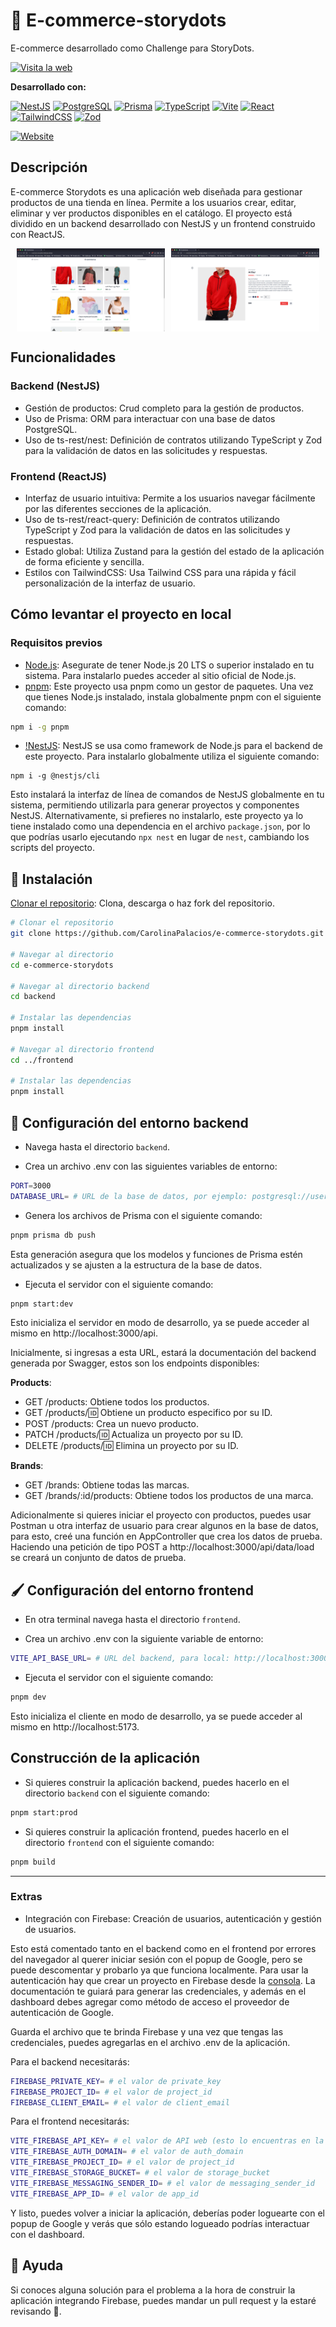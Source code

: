 # 🛒 E-commerce-storydots

E-commerce desarrollado como Challenge para StoryDots.

[![Visita la web](https://img.shields.io/badge/Visita%20la%20web-black?style=for-the-badge&logo=firebase&logoColor=yellow)](https://e-commerce-storydots.vercel.app/)

**Desarrollado con:**

[![NestJS](https://img.shields.io/badge/NestJS-gray?style=for-the-badge&logo=nestjs&logoColor=e0234e)](https://nestjs.com/)
[![PostgreSQL](https://img.shields.io/badge/PostgreSQL-gray?style=for-the-badge&logo=postgresql&logoColor=007acc)](https://www.postgresql.org)
[![Prisma](https://img.shields.io/badge/Prisma-gray?style=for-the-badge&logo=prisma&logoColor=00c2cb)](https://prisma.io) [![TypeScript](https://img.shields.io/badge/TypeScript-gray?style=for-the-badge&logo=typescript&logoColor=007acc)](https://www.typescriptlang.org)
[![Vite](https://img.shields.io/badge/Vite-gray?style=for-the-badge&logo=vite&logoColor=yellow)](https://vitejs.dev) [![React](https://img.shields.io/badge/React-gray?style=for-the-badge&logo=react&logoColor=61dafb)](https://reactjs.org)
[![TailwindCSS](https://img.shields.io/badge/TailwindCSS-gray?style=for-the-badge&logo=tailwindcss&logoColor=38bdf8)](https://tailwindcss.com)
[![Zod](https://img.shields.io/badge/Zod-gray?style=for-the-badge&logo=zod&logoColor=007acc)](https://github.com/colinhacks/zod)

[![Website](https://img.shields.io/badge/website-up-green)](https://e-commerce-storydots-challenge.web.app/)

## Descripción

E-commerce Storydots es una aplicación web diseñada para gestionar productos de una tienda en línea. Permite a los usuarios crear, editar, eliminar y ver productos disponibles en el catálogo. El proyecto está dividido en un backend desarrollado con NestJS y un frontend construido con ReactJS.

<div style="display: flex; margin-left: 10px;">
<img src="./assets/home.png" alt="Home" style="width: 48%;">
  
  <img src="./assets/detail.png" alt="Detail" style="width: 48%; margin-left: 10px;">
</div>

## Funcionalidades

### Backend (NestJS)

- Gestión de productos: Crud completo para la gestión de productos.
- Uso de Prisma: ORM para interactuar con una base de datos PostgreSQL.
- Uso de ts-rest/nest: Definición de contratos utilizando TypeScript y Zod para la validación de datos en las solicitudes y respuestas.

### Frontend (ReactJS)

- Interfaz de usuario intuitiva: Permite a los usuarios navegar fácilmente por las diferentes secciones de la aplicación.
- Uso de ts-rest/react-query: Definición de contratos utilizando TypeScript y Zod para la validación de datos en las solicitudes y respuestas.
- Estado global: Utiliza Zustand para la gestión del estado de la aplicación de forma eficiente y sencilla.
- Estilos con TailwindCSS: Usa Tailwind CSS para una rápida y fácil personalización de la interfaz de usuario.

## Cómo levantar el proyecto en local

### Requisitos previos

- [Node.js](https://nodejs.org): Asegurate de tener Node.js 20 LTS o superior instalado en tu sistema. Para instalarlo puedes acceder al sitio oficial de Node.js.
- [pnpm](https://pnpm.io): Este proyecto usa pnpm como un gestor de paquetes. Una vez que tienes Node.js instalado, instala globalmente pnpm con el siguiente comando:

```bash
npm i -g pnpm
```

- [!NestJS](https://nestjs.com): NestJS se usa como framework de Node.js para el backend de este proyecto. Para instalarlo globalmente utiliza el siguiente comando:

```
npm i -g @nestjs/cli
```

Esto instalará la interfaz de línea de comandos de NestJS globalmente en tu sistema, permitiendo utilizarla para generar proyectos y componentes NestJS.
Alternativamente, si prefieres no instalarlo, este proyecto ya lo tiene instalado como una dependencia en el archivo `package.json`, por lo que podrías usarlo ejecutando `npx nest` en lugar de `nest`, cambiando los scripts del proyecto.

## 💾 Instalación

[Clonar el repositorio](https://github.com/CarolinaPalacios/e-commerce-storydots): Clona, descarga o haz fork del repositorio.

```bash
# Clonar el repositorio
git clone https://github.com/CarolinaPalacios/e-commerce-storydots.git

# Navegar al directorio
cd e-commerce-storydots

# Navegar al directorio backend
cd backend

# Instalar las dependencias
pnpm install

# Navegar al directorio frontend
cd ../frontend

# Instalar las dependencias
pnpm install
```

## 🚀 Configuración del entorno backend

- Navega hasta el directorio `backend`.

- Crea un archivo .env con las siguientes variables de entorno:

```bash
PORT=3000
DATABASE_URL= # URL de la base de datos, por ejemplo: postgresql://user:password@localhost:5432/db_name
```

- Genera los archivos de Prisma con el siguiente comando:

```bash
pnpm prisma db push
```

Esta generación asegura que los modelos y funciones de Prisma estén actualizados y se ajusten a la estructura de la base de datos.

- Ejecuta el servidor con el siguiente comando:

```bash
pnpm start:dev
```

Esto inicializa el servidor en modo de desarrollo, ya se puede acceder al mismo en http://localhost:3000/api.

Inicialmente, si ingresas a esta URL, estará la documentación del backend generada por Swagger, estos son los endpoints disponibles:

**Products**:

- GET /products: Obtiene todos los productos.
- GET /products/:id: Obtiene un producto especifico por su ID.
- POST /products: Crea un nuevo producto.
- PATCH /products/:id: Actualiza un proyecto por su ID.
- DELETE /products/:id: Elimina un proyecto por su ID.

**Brands**:

- GET /brands: Obtiene todas las marcas.
- GET /brands/:id/products: Obtiene todos los productos de una marca.

Adicionalmente si quieres iniciar el proyecto con productos, puedes usar Postman u otra interfaz de usuario para crear algunos en la base de datos, para esto, creé una función en AppController que crea los datos de prueba.
Haciendo una petición de tipo POST a http://localhost:3000/api/data/load se creará un conjunto de datos de prueba.

## 🖌️ Configuración del entorno frontend

- En otra terminal navega hasta el directorio `frontend`.

- Crea un archivo .env con la siguiente variable de entorno:

```bash
VITE_API_BASE_URL= # URL del backend, para local: http://localhost:3000/api
```

- Ejecuta el servidor con el siguiente comando:

```bash
pnpm dev
```

Esto inicializa el cliente en modo de desarrollo, ya se puede acceder al mismo en http://localhost:5173.

## Construcción de la aplicación

- Si quieres construir la aplicación backend, puedes hacerlo en el directorio `backend` con el siguiente comando:

```bash
pnpm start:prod
```

- Si quieres construir la aplicación frontend, puedes hacerlo en el directorio `frontend` con el siguiente comando:

```bash
pnpm build
```

---

### Extras

- Integración con Firebase: Creación de usuarios, autenticación y gestión de usuarios.

Esto está comentado tanto en el backend como en el frontend por errores del navegador al querer iniciar sesión con el popup de Google, pero se puede descomentar y probarlo ya que funciona localmente. Para usar la autenticación hay que crear un proyecto en Firebase desde la [consola](https://console.firebase.google.com/). La documentación te guiará para generar las credenciales, y además en el dashboard debes agregar como método de acceso el proveedor de autenticación de Google.

Guarda el archivo que te brinda Firebase y una vez que tengas las credenciales, puedes agregarlas en el archivo .env de la aplicación.

Para el backend necesitarás:

```bash
FIREBASE_PRIVATE_KEY= # el valor de private_key
FIREBASE_PROJECT_ID= # el valor de project_id
FIREBASE_CLIENT_EMAIL= # el valor de client_email
```

Para el frontend necesitarás:

```bash
VITE_FIREBASE_API_KEY= # el valor de API web (esto lo encuentras en la consola de Firebase)
VITE_FIREBASE_AUTH_DOMAIN= # el valor de auth_domain
VITE_FIREBASE_PROJECT_ID= # el valor de project_id
VITE_FIREBASE_STORAGE_BUCKET= # el valor de storage_bucket
VITE_FIREBASE_MESSAGING_SENDER_ID= # el valor de messaging_sender_id
VITE_FIREBASE_APP_ID= # el valor de app_id
```

Y listo, puedes volver a iniciar la aplicación, deberías poder loguearte con el popup de Google y verás que sólo estando logueado podrías interactuar con el dashboard.

## 🤝 Ayuda

Si conoces alguna solución para el problema a la hora de construir la aplicación integrando Firebase, puedes mandar un pull request y la estaré revisando 🙌.
